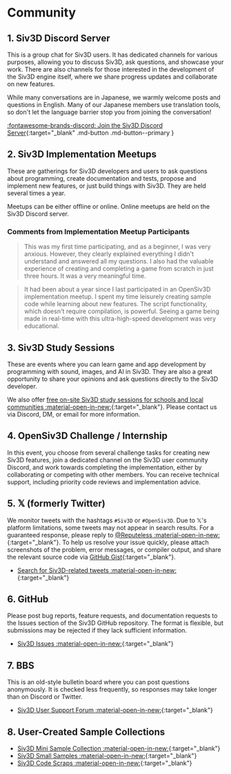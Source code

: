 # Community

## 1. Siv3D Discord Server
This is a group chat for Siv3D users. It has dedicated channels for various purposes, allowing you to discuss Siv3D, ask questions, and showcase your work. There are also channels for those interested in the development of the Siv3D engine itself, where we share progress updates and collaborate on new features.

While many conversations are in Japanese, we warmly welcome posts and questions in English. Many of our Japanese members use translation tools, so don't let the language barrier stop you from joining the conversation!

[:fontawesome-brands-discord: Join the Siv3D Discord Server](https://discord.gg/mzevvsY){:target="_blank" .md-button .md-button--primary }

## 2. Siv3D Implementation Meetups
These are gatherings for Siv3D developers and users to ask questions about programming, create documentation and tests, propose and implement new features, or just build things with Siv3D. They are held several times a year.

Meetups can be either offline or online. Online meetups are held on the Siv3D Discord server.

### Comments from Implementation Meetup Participants

> This was my first time participating, and as a beginner, I was very anxious. However, they clearly explained everything I didn't understand and answered all my questions. I also had the valuable experience of creating and completing a game from scratch in just three hours. It was a very meaningful time.

> It had been about a year since I last participated in an OpenSiv3D implementation meetup. I spent my time leisurely creating sample code while learning about new features. The script functionality, which doesn't require compilation, is powerful. Seeing a game being made in real-time with this ultra-high-speed development was very educational.

## 3. Siv3D Study Sessions
These are events where you can learn game and app development by programming with sound, images, and AI in Siv3D. They are also a great opportunity to share your opinions and ask questions directly to the Siv3D developer.

We also offer [free on-site Siv3D study sessions for schools and local communities :material-open-in-new:](https://www.dropbox.com/s/eiz3ohkqdt70w1g/Siv3D%20%E8%A8%AA%E5%95%8F%E5%8B%89%E5%BC%B7%E4%BC%9A%E3%81%AE%E6%A1%88%E5%86%85.pdf?dl=0){:target="_blank"}. Please contact us via Discord, DM, or email for more information.

## 4. OpenSiv3D Challenge / Internship
In this event, you choose from several challenge tasks for creating new Siv3D features, join a dedicated channel on the Siv3D user community Discord, and work towards completing the implementation, either by collaborating or competing with other members. You can receive technical support, including priority code reviews and implementation advice.

## 5. 𝕏 (formerly Twitter)
We monitor tweets with the hashtags `#Siv3D` or `#OpenSiv3D`. Due to 𝕏's platform limitations, some tweets may not appear in search results. For a guaranteed response, please reply to [@Reputeless :material-open-in-new:](https://x.com/Reputeless){:target="_blank"}. To help us resolve your issue quickly, please attach screenshots of the problem, error messages, or compiler output, and share the relevant source code via [GitHub Gist](../tools/gist.md){:target="_blank"}.

- [Search for Siv3D-related tweets :material-open-in-new:](https://x.com/search?q=Siv3D%20OR%20OpenSiv3D&src=typed_query&f=live){:target="_blank"}

## 6. GitHub
Please post bug reports, feature requests, and documentation requests to the Issues section of the Siv3D GitHub repository. The format is flexible, but submissions may be rejected if they lack sufficient information.

- [Siv3D Issues :material-open-in-new:](https://github.com/Siv3D/OpenSiv3D/issues){:target="_blank"}

## 7. BBS
This is an old-style bulletin board where you can post questions anonymously. It is checked less frequently, so responses may take longer than on Discord or Twitter.

- [Siv3D User Support Forum :material-open-in-new:](https://siv3d.jp/bbs/patio.cgi){:target="_blank"}

## 8. User-Created Sample Collections
- [Siv3D Mini Sample Collection :material-open-in-new:](https://scrapbox.io/voidproc-siv3d-examples/){:target="_blank"}
- [Siv3D Small Samples :material-open-in-new:](https://scrapbox.io/Siv3D-small-sample/){:target="_blank"}
- [Siv3D Code Scraps :material-open-in-new:](https://scrapbox.io/raclamusi-siv3d-zangai/){:target="_blank"}